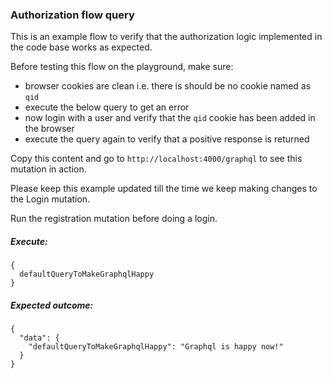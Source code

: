 ### Authorization flow query

This is an example flow to verify that the authorization logic implemented in the code base works as expected.

Before testing this flow on the playground, make sure:

- browser cookies are clean i.e. there is should be no cookie named as `qid`
- execute the below query to get an error
- now login with a user and verify that the `qid` cookie has been added in the browser
- execute the query again to verify that a positive response is returned

Copy this content and go to `http://localhost:4000/graphql` to see this mutation in action.

Please keep this example updated till the time we keep making changes to the Login mutation.

Run the registration mutation before doing a login.

##### Execute:

```
{
  defaultQueryToMakeGraphqlHappy
}
```

##### Expected outcome:

```
{
  "data": {
    "defaultQueryToMakeGraphqlHappy": "Graphql is happy now!"
  }
}
```
